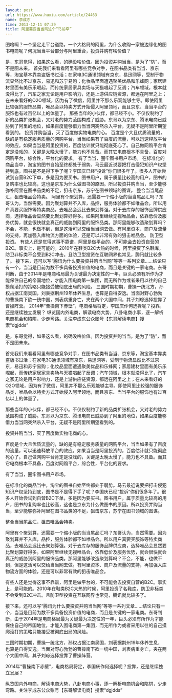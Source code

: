 ```yaml
---
layout: post
url: https://www.huxiu.com/article/24463
name: 李成东
time: 2013-12-11 07:39
title: 阿里需要当当网这个“马前卒”
---
```

图啥啊？一个坚定走平台道路，一个大格局的阿里，为什么收购一家被边缘化的图书电商呢？何况当当平台部分与阿里重合，投资并购有啥价值？

是，东哥觉得，如果这么看，的确没啥价值。因为投资并购当当，是为了“防”，而不是图未来。 首先我们来看看阿里有哪些竞争对手，在图书品类有当当、京东等，淘宝基本靠卖盗版书过活；在家电3C通讯领域有京东，易迅网等，受制于物流显然比不过京东，易迅和苏宁易购；化妆品里面遭遇聚美优品和乐蜂网；家居建材里面有美乐乐崛起，而传统家居家具卖场与天猫唱起了反调；汽车领域，根本就没得比了，汽车之家无论是用户影响力，还是上游供应链资源，都远在阿里之上；在未来看好的O2O领域，因为有了微信，阿里并不那么乐观能够主导。即使阿里比较强的服饰品类，唯品会以特卖方式开始侵入阿里领地，而且京东、当当平台的服饰也有过百亿以上的体量了。 那些当年的小伙伴，都已经不小。不仅仅制约了新的品类扩张机会，又对老的势力范围构成了威胁。东哥以为京东、腾讯电商已威胁到了阿里的地位，如果百度能够借力当当网突然杀入平台，无疑不是阿里所期望看到的。 投资并购当当，灭了百度做实物电商的心。 百度是个大且优质流量的，缺的是有稳定服务质量的网购平台，当当如果有了百度的流量，可以迅速释放平台的效应。如果当当是阿里投资的，百度估计就只能彻底死心了。自己做网购平台肯定是没戏的，关键是太晚太慢了，能力也不具备。而其它电商根本不具备，百度对网购平台，综合性，平台化的要求。 有了当当，圈牢图书用户市场。 在标准化的商品当中，淘宝的图书自始至终都处于弱势。马云最近说要把打击侵犯知识产权坚持到底，图书是不是得下手了呢？李国庆已经“投诉”你们很多年了。很多人开始尝试到自营B2C下单，多是因为要买书。图书用户，属于质量比较高的用户，图书的复购率也比较高，这也是京东为什么做图书的原因。所以投资并购当当，至少能够弥补阿里在图书品类的不足，狙击京东，苏宁在图书领域的图谋。 整合当当尾品汇，狙击唯品会特卖。 阿里有个聚划算，还需要一个缩小版的当当尾品汇吗？东哥认为，当然需要。因为聚划算并不入库，品控，服务体验都不如唯品会。所以用户真要买服饰等特卖商品，去唯品会远比去聚划算强。对于去库存的服饰品牌供应商，选择唯品会显然要比聚划算好得多。如果阿里继续无视唯品会，依靠低价及服务优势，就会很快就会真正的威胁到阿里的服饰品类。那阿里能够改造聚划算吗？不会，不能，也做不到，但是这活可以交给当当网去做。有阿里资本、商户及流量的支持，再加强入库物流方面的体验，还是可以非常有效的狙击唯品会。 防卫型投资。 有些人还是觉得这事不靠谱，阿里是做平台的，不可能会去投资自营的B2C。事实上，是可能的。2010年在鞋类B2C大热的时候，阿里投资了名鞋库，防卫非标类不会受到B2C冲击。且防卫型投资在互联网界也常见，腾讯就比较多了。 接下来，还可以写“腾讯为什么要投资并购当当网”等等一系列文章……结论只有一个，当当是目前为数不多具备投资价值的电商，而且是关键的一家电商。东哥判断，由于2014年是电商格局最为关键最为决定性的一年，巨头必须有所作为才能保住自己的帝国地位，才能入围电商第一集团，而无所作为或者采用以往的自己摸爬滚打的策略只能接受被彻底出局的风险。 三国时期初期，曹操一统北方，孙权占据江南吴国，刘表据荆州19年休养生息，也算是自得安逸。当面对野心勃勃的曹操南下欲一统中国，刘表病重身亡，夹在两个大国中间，其子刘琮选择投靠了曹操阵营。 2014年“曹操南下赤壁”，电商格局将定，李国庆作何选择呢？投靠，还是继续独立发展？ 纵览国内外电商，解读电商大势，八卦电商小事，逐一解析电商机会和陷阱，少走弯路。关注李成东公众账号【东哥解读电商】搜索“dgjdds”

是，东哥觉得，如果这么看，的确没啥价值。因为投资并购当当，是为了“防”，而不是图未来。

首先我们来看看阿里有哪些竞争对手，在图书品类有当当、京东等，淘宝基本靠卖盗版书过活；在家电3C通讯领域有京东，易迅网等，受制于物流显然比不过京东，易迅和苏宁易购；化妆品里面遭遇聚美优品和乐蜂网；家居建材里面有美乐乐崛起，而传统家居家具卖场与天猫唱起了反调；汽车领域，根本就没得比了，汽车之家无论是用户影响力，还是上游供应链资源，都远在阿里之上；在未来看好的O2O领域，因为有了微信，阿里并不那么乐观能够主导。即使阿里比较强的服饰品类，唯品会以特卖方式开始侵入阿里领地，而且京东、当当平台的服饰也有过百亿以上的体量了。

那些当年的小伙伴，都已经不小。不仅仅制约了新的品类扩张机会，又对老的势力范围构成了威胁。东哥以为京东、腾讯电商已威胁到了阿里的地位，如果百度能够借力当当网突然杀入平台，无疑不是阿里所期望看到的。

投资并购当当，灭了百度做实物电商的心。

百度是个大且优质流量的，缺的是有稳定服务质量的网购平台，当当如果有了百度的流量，可以迅速释放平台的效应。如果当当是阿里投资的，百度估计就只能彻底死心了。自己做网购平台肯定是没戏的，关键是太晚太慢了，能力也不具备。而其它电商根本不具备，百度对网购平台，综合性，平台化的要求。

有了当当，圈牢图书用户市场。

在标准化的商品当中，淘宝的图书自始至终都处于弱势。马云最近说要把打击侵犯知识产权坚持到底，图书是不是得下手了呢？李国庆已经“投诉”你们很多年了。很多人开始尝试到自营B2C下单，多是因为要买书。图书用户，属于质量比较高的用户，图书的复购率也比较高，这也是京东为什么做图书的原因。所以投资并购当当，至少能够弥补阿里在图书品类的不足，狙击京东，苏宁在图书领域的图谋。

整合当当尾品汇，狙击唯品会特卖。

阿里有个聚划算，还需要一个缩小版的当当尾品汇吗？东哥认为，当然需要。因为聚划算并不入库，品控，服务体验都不如唯品会。所以用户真要买服饰等特卖商品，去唯品会远比去聚划算强。对于去库存的服饰品牌供应商，选择唯品会显然要比聚划算好得多。如果阿里继续无视唯品会，依靠低价及服务优势，就会很快就会真正的威胁到阿里的服饰品类。那阿里能够改造聚划算吗？不会，不能，也做不到，但是这活可以交给当当网去做。有阿里资本、商户及流量的支持，再加强入库物流方面的体验，还是可以非常有效的狙击唯品会。

有些人还是觉得这事不靠谱，阿里是做平台的，不可能会去投资自营的B2C。事实上，是可能的。2010年在鞋类B2C大热的时候，阿里投资了名鞋库，防卫非标类不会受到B2C冲击。且防卫型投资在互联网界也常见，腾讯就比较多了。

接下来，还可以写“腾讯为什么要投资并购当当网”等等一系列文章……结论只有一个，当当是目前为数不多具备投资价值的电商，而且是关键的一家电商。东哥判断，由于2014年是电商格局最为关键最为决定性的一年，巨头必须有所作为才能保住自己的帝国地位，才能入围电商第一集团，而无所作为或者采用以往的自己摸爬滚打的策略只能接受被彻底出局的风险。

三国时期初期，曹操一统北方，孙权占据江南吴国，刘表据荆州19年休养生息，也算是自得安逸。当面对野心勃勃的曹操南下欲一统中国，刘表病重身亡，夹在两个大国中间，其子刘琮选择投靠了曹操阵营。

2014年“曹操南下赤壁”，电商格局将定，李国庆作何选择呢？投靠，还是继续独立发展？

纵览国内外电商，解读电商大势，八卦电商小事，逐一解析电商机会和陷阱，少走弯路。关注李成东公众账号【东哥解读电商】搜索“dgjdds”

